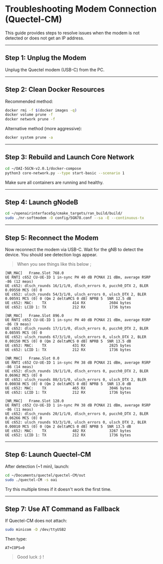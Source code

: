 # Troubleshooting Modem Connection (Quectel-CM)

This guide provides steps to resolve issues when the modem is not detected or does not get an IP address.

---

## Step 1: Unplug the Modem

Unplug the Quectel modem (USB-C) from the PC.

---

## Step 2: Clean Docker Resources

Recommended method:

```bash
docker rmi -f $(docker images -q)
docker volume prune -f
docker network prune -f
```

Alternative method (more aggressive):

```bash
docker system prune -a
```

---

## Step 3: Rebuild and Launch Core Network

```bash
cd ~/OAI-5GCN-v2.0.1/docker-compose
python3 core-network.py --type start-basic --scenario 1
```

Make sure all containers are running and healthy.

---

## Step 4: Launch gNodeB

```bash
cd ~/openairinterface5g/cmake_targets/ran_build/build/
sudo ./nr-softmodem -O config/5GN78.conf --sa -E --continuous-tx
```

---

## Step 5: Reconnect the Modem

Now reconnect the modem via USB-C. Wait for the gNB to detect the device. You should see detection logs appear.

> When you see things like this below ;
```log
[NR_MAC]   Frame.Slot 768.0
UE RNTI c652 CU-UE-ID 1 in-sync PH 40 dB PCMAX 21 dBm, average RSRP -86 (12 meas)
UE c652: dlsch_rounds 16/1/1/0, dlsch_errors 0, pucch0_DTX 2, BLER 0.09550 MCS (0) 0
UE c652: ulsch_rounds 54/3/1/0, ulsch_errors 0, ulsch_DTX 2, BLER 0.00591 MCS (0) 0 (Qm 2 deltaMCS 0 dB) NPRB 5  SNR 12.5 dB
UE c652: MAC:    TX            414 RX           2604 bytes
UE c652: LCID 1: TX            212 RX           1736 bytes

[NR_MAC]   Frame.Slot 896.0
UE RNTI c652 CU-UE-ID 1 in-sync PH 40 dB PCMAX 21 dBm, average RSRP -86 (9 meas)
UE c652: dlsch_rounds 17/1/1/0, dlsch_errors 0, pucch0_DTX 2, BLER 0.08595 MCS (0) 0
UE c652: ulsch_rounds 67/3/1/0, ulsch_errors 0, ulsch_DTX 2, BLER 0.00150 MCS (0) 0 (Qm 2 deltaMCS 0 dB) NPRB 5  SNR 13.5 dB
UE c652: MAC:    TX            431 RX           2825 bytes
UE c652: LCID 1: TX            212 RX           1736 bytes

[NR_MAC]   Frame.Slot 0.0
UE RNTI c652 CU-UE-ID 1 in-sync PH 38 dB PCMAX 21 dBm, average RSRP -86 (14 meas)
UE c652: dlsch_rounds 19/1/1/0, dlsch_errors 0, pucch0_DTX 2, BLER 0.06962 MCS (0) 0
UE c652: ulsch_rounds 80/3/1/0, ulsch_errors 0, ulsch_DTX 2, BLER 0.00038 MCS (0) 0 (Qm 2 deltaMCS 0 dB) NPRB 5  SNR 13.0 dB
UE c652: MAC:    TX            465 RX           3046 bytes
UE c652: LCID 1: TX            212 RX           1736 bytes

[NR_MAC]   Frame.Slot 128.0
UE RNTI c652 CU-UE-ID 1 in-sync PH 38 dB PCMAX 21 dBm, average RSRP -86 (11 meas)
UE c652: dlsch_rounds 20/1/1/0, dlsch_errors 0, pucch0_DTX 2, BLER 0.06266 MCS (0) 0
UE c652: ulsch_rounds 93/3/1/0, ulsch_errors 0, ulsch_DTX 2, BLER 0.00010 MCS (0) 0 (Qm 2 deltaMCS 0 dB) NPRB 5  SNR 13.5 dB
UE c652: MAC:    TX            482 RX           3267 bytes
UE c652: LCID 1: TX            212 RX           1736 bytes 
```

---

## Step 6: Launch Quectel-CM

After detection (\~1 min), launch:

```bash
cd ~/Documents/quectel/quectel-CM/out
sudo ./quectel-CM -s oai
```

Try this multiple times if it doesn't work the first time.

---

## Step 7: Use AT Command as Fallback

If Quectel-CM does not attach:

```bash
sudo minicom -D /dev/ttyUSB2
```

Then type:

```text
AT+COPS=0
```

> Good luck :) !
